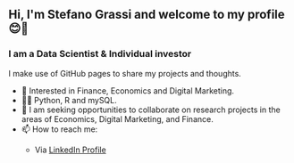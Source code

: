 <h2>Hi, I'm Stefano Grassi and welcome to my profile 😊👋</h2>

<h3>I am a Data Scientist & Individual investor</h3>

I make use of GitHub pages to share my projects and thoughts.

- 👀 Interested in Finance, Economics and Digital Marketing.
- 👨‍💻 Python, R and mySQL.
- 👯 I am seeking opportunities to collaborate on research projects in the areas of Economics, Digital Marketing, and Finance.
- 📫 How to reach me:
<ul>
  <ul>
  <li>
    Via <a href="https://www.linkedin.com/in/steven-grassi/">LinkedIn Profile</a>
  </li>
  </ul>
</ul>

<!---
stevefatz95/stevefatz95 is a ✨ special ✨ repository because its `README.md` (this file) appears on your GitHub profile.
You can click the Preview link to take a look at your changes.
--->
